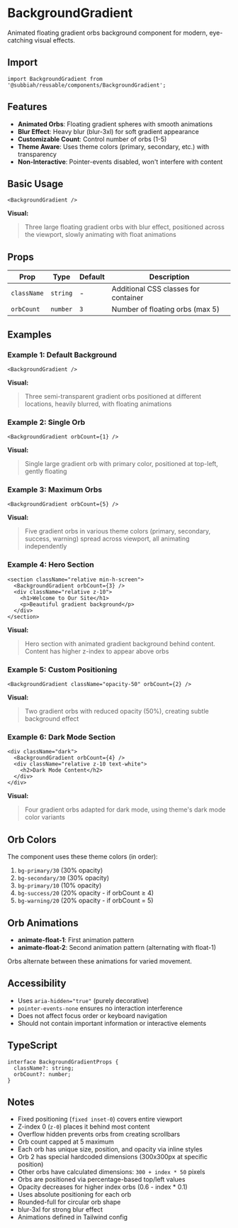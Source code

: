 # BackgroundGradient

Animated floating gradient orbs background component for modern, eye-catching visual effects.

## Import

```tsx
import BackgroundGradient from '@subbiah/reusable/components/BackgroundGradient';
```

## Features

- **Animated Orbs**: Floating gradient spheres with smooth animations
- **Blur Effect**: Heavy blur (blur-3xl) for soft gradient appearance
- **Customizable Count**: Control number of orbs (1-5)
- **Theme Aware**: Uses theme colors (primary, secondary, etc.) with transparency
- **Non-Interactive**: Pointer-events disabled, won't interfere with content

## Basic Usage

```tsx
<BackgroundGradient />
```

**Visual:**

> Three large floating gradient orbs with blur effect, positioned across the viewport, slowly animating with float animations

## Props

| Prop        | Type     | Default | Description                                    |
| ----------- | -------- | ------- | ---------------------------------------------- |
| `className` | `string` | -       | Additional CSS classes for container           |
| `orbCount`  | `number` | `3`     | Number of floating orbs (max 5)                |

## Examples

### Example 1: Default Background

```tsx
<BackgroundGradient />
```

**Visual:**

> Three semi-transparent gradient orbs positioned at different locations, heavily blurred, with floating animations

### Example 2: Single Orb

```tsx
<BackgroundGradient orbCount={1} />
```

**Visual:**

> Single large gradient orb with primary color, positioned at top-left, gently floating

### Example 3: Maximum Orbs

```tsx
<BackgroundGradient orbCount={5} />
```

**Visual:**

> Five gradient orbs in various theme colors (primary, secondary, success, warning) spread across viewport, all animating independently

### Example 4: Hero Section

```tsx
<section className="relative min-h-screen">
  <BackgroundGradient orbCount={3} />
  <div className="relative z-10">
    <h1>Welcome to Our Site</h1>
    <p>Beautiful gradient background</p>
  </div>
</section>
```

**Visual:**

> Hero section with animated gradient background behind content. Content has higher z-index to appear above orbs

### Example 5: Custom Positioning

```tsx
<BackgroundGradient className="opacity-50" orbCount={2} />
```

**Visual:**

> Two gradient orbs with reduced opacity (50%), creating subtle background effect

### Example 6: Dark Mode Section

```tsx
<div className="dark">
  <BackgroundGradient orbCount={4} />
  <div className="relative z-10 text-white">
    <h2>Dark Mode Content</h2>
  </div>
</div>
```

**Visual:**

> Four gradient orbs adapted for dark mode, using theme's dark mode color variants

## Orb Colors

The component uses these theme colors (in order):
1. `bg-primary/30` (30% opacity)
2. `bg-secondary/30` (30% opacity)
3. `bg-primary/10` (10% opacity)
4. `bg-success/20` (20% opacity - if orbCount ≥ 4)
5. `bg-warning/20` (20% opacity - if orbCount = 5)

## Orb Animations

- **animate-float-1**: First animation pattern
- **animate-float-2**: Second animation pattern (alternating with float-1)

Orbs alternate between these animations for varied movement.

## Accessibility

- Uses `aria-hidden="true"` (purely decorative)
- `pointer-events-none` ensures no interaction interference
- Does not affect focus order or keyboard navigation
- Should not contain important information or interactive elements

## TypeScript

```tsx
interface BackgroundGradientProps {
  className?: string;
  orbCount?: number;
}
```

## Notes

- Fixed positioning (`fixed inset-0`) covers entire viewport
- Z-index 0 (`z-0`) places it behind most content
- Overflow hidden prevents orbs from creating scrollbars
- Orb count capped at 5 maximum
- Each orb has unique size, position, and opacity via inline styles
- Orb 2 has special hardcoded dimensions (300x300px at specific position)
- Other orbs have calculated dimensions: `300 + index * 50` pixels
- Orbs are positioned via percentage-based top/left values
- Opacity decreases for higher index orbs (0.6 - index * 0.1)
- Uses absolute positioning for each orb
- Rounded-full for circular orb shape
- blur-3xl for strong blur effect
- Animations defined in Tailwind config
